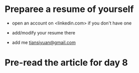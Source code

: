 # Preparee a resume of yourself

* open an account on <linkedin.com> if you don't have one

* add/modify your resume there

* add me <tiansiyuan@gmail.com>

# Pre-read the article for day 8
